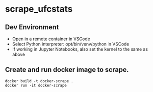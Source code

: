 # scrape_ufcstats
 
## Dev Environment
- Open in a remote container in VSCode
- Select Python interpreter: opt/bin/venv/python in VSCode
- If working in Jupyter Notebooks, also set the kernel to the same as above

## Create and run docker image to scrape.
```
docker build -t docker-scrape .
docker run -it docker-scrape
```